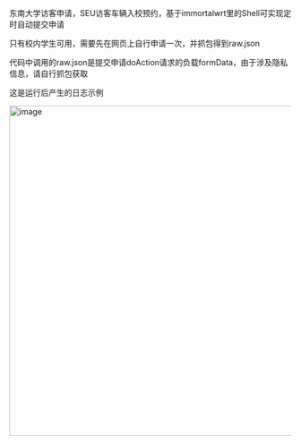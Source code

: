 东南大学访客申请，SEU访客车辆入校预约，基于immortalwrt里的Shell可实现定时自动提交申请

只有校内学生可用，需要先在网页上自行申请一次，并抓包得到raw.json

代码中调用的raw.json是提交申请doAction请求的负载formData，由于涉及隐私信息，请自行抓包获取

这是运行后产生的日志示例

<img width="656" height="590" alt="image" src="https://github.com/user-attachments/assets/0a3e420e-55b9-4c6c-baf9-2e832fd45b1f" />
